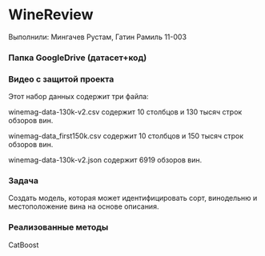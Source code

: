 # WineReview

Выполнили: Мингачев Рустам, Гатин Рамиль 11-003

### Папка GoogleDrive (датасет+код)

### Видео с защитой проекта


Этот набор данных содержит три файла:

winemag-data-130k-v2.csv содержит 10 столбцов и 130 тысяч строк обзоров вин.

winemag-data_first150k.csv содержит 10 столбцов и 150 тысяч строк обзоров вин.

winemag-data-130k-v2.json содержит 6919 обзоров вин.

### Задача

Создать модель, которая может идентифицировать сорт, винодельню и местоположение вина на основе описания.

### Реализованные методы

CatBoost
